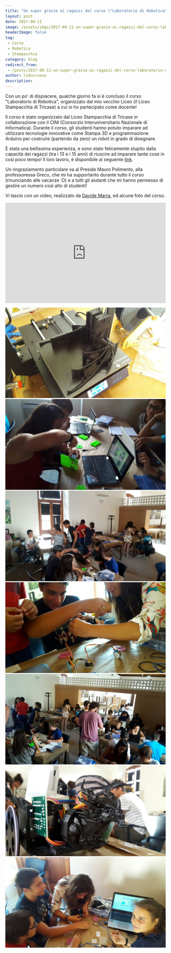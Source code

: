 ```yaml
---
title: "Un super grazie ai ragazzi del corso \"Laboratorio di Robotica\""
layout: post
date: 2017-09-11
image: /assets/imgs/2017-09-11-un-super-grazie-ai-ragazzi-del-corso-laboratorio-di-robotica.markdown/5.jpg
headerImage: false
tag:
 - Corso
 - Robotica
 - Stampacchia
category: blog
redirect_from:
 - /posts/2017-09-11-un-super-grazie-ai-ragazzi-del-corso-laboratorio-di-robotica
author: ludusrusso
description:
---
```


<style>
.rwd-video {height: 0;overflow: hidden;padding-bottom: 56.25%;padding-top: 30px;position: relative;}
.rwd-video iframe,
.rwd-video object,
.rwd-video embed {height: 100%;left: 0;position: absolute;top: 0;width: 100%;}
</style>

Con un po' di dispiacere, qualche giorno fa si è concluso il corso "Laboratorio di Robotica", organizzato dal mio vecchio Liceo (il Liceo Stampacchia di Tricase) a cui io ho partecipato come docente!

Il corso è stato organizzato dal Liceo Stampacchia di Tricase in collaborazione con il CINI (Consorzio Interuniversitario Nazionale di Informatica). Durante il corso, gli studenti hanno potuto imparare ad utilizzare tecnologie innovative come Stampa 3D e programmazione Arduino per costruire (partendo da zero) un robot in grado di disegnare.

È stata una bellissima esperienza, e sono stato felicemente stupito dalla capacità dei ragazzi (tra i 13 e i 15 anni) di riuscire ad imparare tante cose in così poco tempo! Il loro lavoro, è disponibile al seguente [link](https://t.co/NOuODheJbA).

Un ringraziamento particolare va al Preside Mauro Polimento, alla professoressa Greco, che mi ha supportanto durante tutto il corso (rinunciando alle vacanze :D) e a tutti gli aiutanti che mi hanno permesso di gestire un numero così alto di studenti!

Vi lascio con un video, realizzato da [Davide Marra](https://www.youtube.com/channel/UCX0qIlG6xtKAzsXIl1uGrhg), ed alcune foto del corso.

<div class="rwd-video">
  <iframe width="100%" src="https://www.youtube.com/embed/NG4cZG6Y9Wo" frameborder="0">
</iframe>
</div>

![](/assets/imgs/2017-09-11-un-super-grazie-ai-ragazzi-del-corso-laboratorio-di-robotica.markdown/1.jpg)
![](/assets/imgs/2017-09-11-un-super-grazie-ai-ragazzi-del-corso-laboratorio-di-robotica.markdown/2.jpg)
![](/assets/imgs/2017-09-11-un-super-grazie-ai-ragazzi-del-corso-laboratorio-di-robotica.markdown/3.jpg)
![](/assets/imgs/2017-09-11-un-super-grazie-ai-ragazzi-del-corso-laboratorio-di-robotica.markdown/4.jpg)
![](/assets/imgs/2017-09-11-un-super-grazie-ai-ragazzi-del-corso-laboratorio-di-robotica.markdown/5.jpg)
![](/assets/imgs/2017-09-11-un-super-grazie-ai-ragazzi-del-corso-laboratorio-di-robotica.markdown/6.jpg)
![](/assets/imgs/2017-09-11-un-super-grazie-ai-ragazzi-del-corso-laboratorio-di-robotica.markdown/7.jpg)
